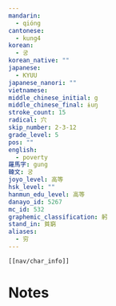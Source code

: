 ```yaml
---
mandarin:
  - qióng
cantonese:
  - kung4
korean:
  - 궁
korean_native: ""
japanese:
  - KYUU
japanese_nanori: ""
vietnamese:
middle_chinese_initial: g
middle_chinese_final: ɨuŋ
stroke_count: 15
radical: 穴
skip_number: 2-3-12
grade_level: 5
pos: ""
english:
  - poverty
羅馬字: gung
韓文: 궁
joyo_level: 高等
hsk_level: ""
hanmun_edu_level: 高等
danayo_id: 5267
mc_id: 532
graphemic_classification: 躬
stand_in: 貧窮
aliases:
  - 穷
---
```

```meta-bind-embed
[[nav/char_info]]
```

# Notes
